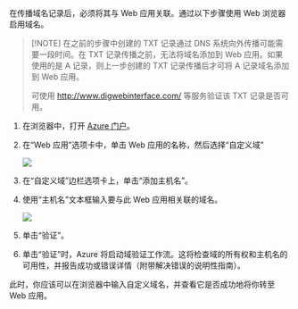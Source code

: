 在传播域名记录后，必须将其与 Web 应用关联。通过以下步骤使用 Web 浏览器启用域名。

> [!NOTE] 在之前的步骤中创建的 TXT 记录通过 DNS 系统向外传播可能需要一段时间。在 TXT 记录传播之前，无法将域名添加到 Web 应用。如果使用的是 A 记录，则上一步创建的 TXT 记录传播后才可将 A 记录域名添加到 Web 应用。
>
> 可使用 <a href="http://www.digwebinterface.com/">http://www.digwebinterface.com/</a> 等服务验证该 TXT 记录是否可用。

1. 在浏览器中，打开 [Azure 门户](https://portal.azure.cn)。

2. 在“Web 应用”选项卡中，单击 Web 应用的名称，然后选择“自定义域”

	![](./media/custom-dns-web-site/dncmntask-cname-6.png)

3. 在“自定义域”边栏选项卡上，单击“添加主机名”。
	
4. 使用“主机名”文本框输入要与此 Web 应用相关联的域名。

	![](./media/custom-dns-web-site/add-custom-domain.png)

6.  单击“验证”。

7.  单击“验证”时，Azure 将启动域验证工作流。这将检查域的所有权和主机名的可用性，并报告成功或错误详情（附带解决错误的说明性指南）。

此时，你应该可以在浏览器中输入自定义域名，并查看它是否成功地将你转至 Web 应用。

<!---HONumber=Mooncake_0926_2016-->